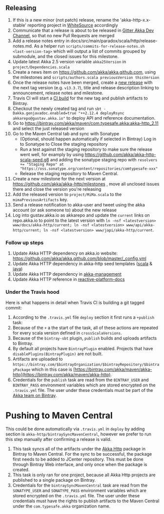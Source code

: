 ## Releasing
1. If this is a new minor (not patch) release, rename the 'akka-http-x.x-stable' reporting project in [WhiteSource](https://saas.whitesourcesoftware.com/) accordingly
1. Communicate that a release is about to be released in [Gitter Akka Dev Channel](https://gitter.im/akka/dev), so that no new Pull Requests are merged
1. Add a release notes entry in docs/src/main/paradox/scala/http/release-notes.md. As a helper run
`scripts/commits-for-release-notes.sh <last-version-tag>` which will output a list of commits grouped by submodule, and the closed issues for this milestone.
1. Update latest Akka 2.5 version variable `akka25Version` in `project/Dependencies.scala`
1. Create a news item on https://github.com/akka/akka.github.com, using the milestones and `scripts/authors.scala previousVersion thisVersion`
1. Once the release notes have been merged, create a [new release](https://github.com/akka/akka-http/releases/new) with the next tag version (e.g. `v13.3.7`), title and release description linking to announcement, release notes and milestone.
1. Travis CI will start a [CI build](https://travis-ci.org/akka/akka-http/builds) for the new tag and publish artifacts to Bintray.
1. Checkout the newly created tag and run `sbt -Dakka.genjavadoc.enabled=true "++2.12.4 deployRsync akkarepo@gustav.akka.io"` to deploy API and reference documentation.
1. Go to https://bintray.com/akka/maven/com.typesafe.akka:akka-http_2.11 and select the just released version
1. Go to the Maven Central tab and sync with Sonatype
   - (Optional, should happen automatically if selected in Bintray) Log in to Sonatype to Close the staging repository
   - Run a test against the staging repository to make sure the release went well, for examply by using https://github.com/akka/akka-http-scala-seed.g8 and adding the sonatype staging repo with `resolvers += "Staging Repo" at "https://oss.sonatype.org/content/repositories/comtypesafe-xxx"`
   - Release the staging repository to Maven Central.
1. Create a new milestone for the next version at https://github.com/akka/akka-http/milestones , move all unclosed issues there and close the version you're releasing
1. Add the released version to `project/MiMa.scala` to the `mimaPreviousArtifacts` key.
1. Send a release notification to akka-user and tweet using the akka account (or ask someone to) about the new release
1. Log into gustav.akka.io as akkarepo and update the `current` links on repo.akka.io to point to the latest version with `ln -nsf <latestversion> www/docs/akka-http/current; ln -nsf <latestversion> www/api/akka-http/current; ln -nsf <latestversion> www/japi/akka-http/current`.

### Follow up steps

1. Update Akka HTTP dependency on akka.io website: https://github.com/akka/akka.github.com/blob/master/_config.yml
2. Update Akka HTTP dependency in akka-http seed templates ([scala](https://github.com/akka/akka-http-scala-seed.g8/) & [java](https://github.com/akka/akka-http-java-seed.g8/)) 
3. Update Akka HTTP dependency in [akka-management](https://github.com/akka/akka-management/blob/master/project/Dependencies.scala)
4. Update Akka HTTP reference in [reactive-platform-docs](https://github.com/typesafehub/reactive-platform-docs/blob/master/build.sbt#L29)

### Under the Travis hood

Here is what happens in detail when Travis CI is building a git tagged commit:

1. According to the `.travis.yml` file `deploy` section it first runs a `+publish` task:
  1. Because of the `+` a the start of the task, all of these actions are repeated for every scala version defined in `crossScalaVersions`.
  2. Because of the `bintray-sbt` plugin, `publish` builds and uploads artifacts to Bintray.
  3. By default all projects have `BintrayPlugin` enabled. Projects that have `disablePlugins(BintrayPlugin)` are not built.
  4. Artifacts are uploaded to `https://bintray.com/$bintrayOrganization/$bintrayRepository/$bintrayPackage` which in this case is [https://bintray.com/akka/maven/akka-http](https://bintray.com/akka/maven/akka-http).
  5. Credentials for the `publish` task are read from the `BINTRAY_USER` and `BINTRAY_PASS` environment variables which are stored encrypted on the `.travis.yml` file. The user under these credentials must be part of the [Akka team on Bintray](https://bintray.com/akka/).
  
# Pushing to Maven Central
This could be done automatically via `.travis.yml` in `deploy` by adding section is `akka-http/bintraySyncMavenCentral`, however we prefer to run this step manually after confirming a release is valid.

  1. This task syncs all of the artifacts under the [Akka Http](https://bintray.com/akka/maven/akka-http) package in Bintray to Maven Central. For the sync to be successful, the package first needs to be added to JCenter repository. This must be done through Bintray Web interface, and only once when the package is created.
  2. This task is only ran for one project, because all Akka Http projects are published to a single package on Bintray.
  3. Credentials for the `bintraySyncMavenCentral` task are read from the `SONATYPE_USER` and `SONATYPE_PASS` environment variables which are stored encrypted on the `.travis.yml` file. The user under these credentials must have the rights to publish artifacts to the Maven Central under the `com.typesafe.akka` organization name.

